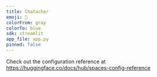 ```yaml
---
title: Chatacher
emoji: 👀
colorFrom: gray
colorTo: blue
sdk: streamlit
app_file: app.py
pinned: false
---
```

Check out the configuration reference at https://huggingface.co/docs/hub/spaces-config-reference
